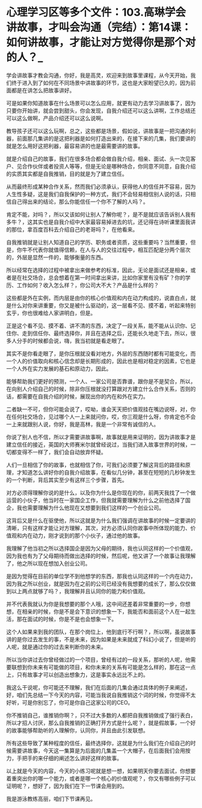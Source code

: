 # 心理学习区等多个文件：103.高琳学会讲故事，才叫会沟通（完结）：第14课：如何讲故事，才能让对方觉得你是那个对的人？_

学会讲故事才教会沟通，你好，我是高灵，欢迎来到故事里课程，从今天开始，我们终于进入到了如何在不同场景中讲故事的环节，这也是大家盼望已久的，因为前面都是在讲怎么把故事讲好。

可是如果你知道故事在什么场景可以怎么应用，就更有动力去学习讲故事了，因为只要你开始讲，就会尝到甜头，你会发现，自我介绍还可以这么讲啊，工作总结还可以这么做啊，产品介绍还可以这么说啊。

教导孩子还可以这么玩啊，总之，这些都是场景，假如说，讲故事是一把沟通的利器，前面那几集讲的是这把利器是如何打造出来的，在接下来的几集，我们要讲的就是怎么用好这把利器，最容易讲的也是最需要讲的故事。

就是介绍自己的故事，我们在很多场合都会做自我介绍，相亲、面试、头一次见客户、见合作伙伴或者投资人等等，但是无论是哪种场合，你同意不同意，自我介绍的实质其实都是自我推销，目的就是为了建立信任。

从而最终形成某种合作关系，然而我们必须承认，获得他人的信任并不容易，因为人生性多疑，这是我们自我保护的一种方式，我们不会轻易相信别人说的话，只相信自己得出来的结论，那么你能信任一个你不了解的人吗？。

肯定不能，对吗？，所以又该如何让别人了解你呢？，是不是就应该告诉别人我有多牛？，这其实也是自我介绍中大家最容易掉进去的坑，还记得在诗听课里面我讲的那位，拿百度百科去介绍自己的老哥吗？，在他看来。

自我推销就是让别人知道自己的学历、职务或者资质，这些重要吗？当然重要，但是，你牛不代表你就值得信赖，在人与人的交往过程中，相互匹配是分两个层次的，外层是显然一件的，能够衡量的东西。

所以经常在选择的过程中被拿出来做参考的标准，因此，无论是面试还是相亲，或者是在社交场合，总会想着在第一时间拿出来讲，比如你家里有没有矿？你的学历、工作如何？收入怎么样？，你公司大不大？产品是什么样的？

这些都是外在实例，而内层是由你的核心价值观和内在动力构成的，说直白点，就是什么对你来讲重要，你又是被什么驱动的，这一层看不见、摸不着，听起来特别玄乎，你也很难给人家讲明白，但是。

正是这个看不见、摸不着、讲不清的东西，决定了一段关系，能不能从认识你、记住你、走到信任你、最终选择你，并且在选择之后，还能长久地走下去，所以，很多人分手的时候都会说，嗨，我当初就是看走眼了。

其实不是你看走眼了，是你压根就没看对地方，外层的东西随时都有可能变化，而一个人的价值取向和核心信念却是长期形成的，因此也是相对稳定的因素，它也是一个人外在实力发展的基石和原动力，因此。

能够帮助我们更好的预测，一个人、一家公司是否靠谱，跟你是不是契合，所以，在向别人介绍自己的时候，除非你压根就没打算跟对方建立什么合作关系，否则的话，都需要在自我介绍的时候，展现出你的内在和外在实力。

二者缺一不可，但你可能会说了，哎呦，谁会天天把价值观挂在嘴边说呀，对，你在任何社交场合，见过哪个人一上来就问你，哎，你三观是什么呀，你肯定也不会一上来就跟别人说，你好，我是高林，我是一个非常有诚信的人。

你说了别人也不信，所以才需要讲故事啊，故事就是用来证明的，因为讲故事才是建立信任的接近，英国的大师赛米尔就曾经说过，当我们进入故事世界的时候，一切都变得不一样了，我们会自动放弃怀疑。

人们一旦相信了你的故事，也就相信了你，可我们必须要了解这背后的路径和原理，才知道怎么讲好你的自我介绍故事，在看似几分钟，甚至在短短的几秒钟发生的一个判断，背后其实至少有这样三个步骤，首先。

对方必须得理解你说的是什么，以及你为什么是你现在的你，前两天我找了一个做运营的小伙子，他当时在一家国企工作，但我就需要理解为什么之前他选择了国企，我也需要理解为什么他现在又想要到我们这样的一个创业公司。

这背后又是什么在驱使他，所以这就是为什么我们强调在讲故事的时候一定要讲的清晰，只有这样才能让对方理解，其次，对方必须认同你故事中所体现的能力、价值观和内在动力，刚才说到的那个小伙子，通过他的故事。

我理解了他当初之所以选择国企是因为父母的期待，我也认同这样的一个价值观，因为我也有为了父母期待而做出选择的时候，然后呢，他又讲了一个故事让我理解了，他之所以现在想加入创业公司。

是因为觉得在目前的单位学不到他想学的东西，那我也认同这样的一个内在动力，因为我之所以创业，就是因为在之前的公司已经没有我想要的成长了，那么仅仅做到以上两点就够了吗？，我理解并且认同你的能力和价值观。

并不代表我就认为你是我想要的那个人哦，这中间还差着非常重要的一步，你想想，在相亲的时候，你是不是会下意识的想象一下，我能否和面前这个人在一起生活，那在面试的时候，你是不是也会想象一下。

这个人如果来到我的团队，在那个岗位上，他到底行不行啊？，所以啊，虽说故事讲的是你过去发生的事，不是未来，因为如果是未来就成了科幻小说了，但是听的人呢，就是通过你的过去来判断你的未来。

所以当你讲过去你曾经做过的一个项目，曾经有过的一段关系，那听的人呢，他需要联想到你未来有可能做的项目，和你未来的关系有可能是怎么样的，那在这一点上，只有故事才可以创造出想象力，这是事实永远比不上的。

我这么干说呢，你可能还不理解，我们在后面的几集会通过具体的例子来阐述，好，咱们先总结一下今天的内容，可能当我说自我推销这个词的时候，你觉得不太好听，可是你别忘了，你可是你自己这家公司的CEO。

你不推销自己，谁推销你啊？，只不过大多数的人都把自我推销做成了强行表白，所以才招人讨厌，那么自我推销的正确打开方式是什么呢？，就是假故事，一个好的故事能够帮助听的人理解你，认同你，并且由此引发联想。

所有这些导致了某种程度的信任，最终选择你，这就是为什么我们在介绍自己的时候需要讲故事，今天这一集算是为后面的几集盖一个大帽子，在后面我们会用按力，手把手的来仔细的阐述怎么讲好这样的故事。

以上就是今天的内容，今天的小练习呢就是想一想，如果明天你要去面试，你想要着重突出你的哪一个能力，或者是哪一个核心的价值观呢？，你又有哪些例子可以证明呢？，想好了，因为我们在下一节课会用到的。

我是游泳教练高丽，咱们下节课再见。